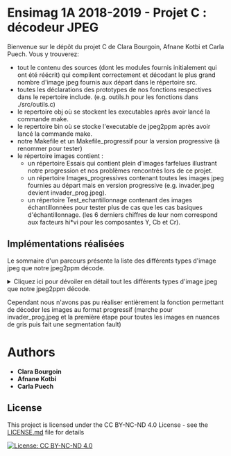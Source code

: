 # Ensimag 1A 2018-2019 - Projet C : décodeur JPEG

Bienvenue sur le dépôt du projet C de Clara Bourgoin, Afnane Kotbi et Carla Puech.
Vous y trouverez:

- tout le contenu des sources (dont les modules fournis initialement qui ont été réécrit) qui compilent correctement et décodant le plus grand nombre d'image jpeg fournis aux départ dans le répertoire src.
- toutes les déclarations des prototypes de nos fonctions respectives dans le repertoire include. (e.g. outils.h pour les fonctions dans ./src/outils.c)
- le repertoire obj où se stockent les executables après avoir lancé la commande make.
- le repertoire bin où se stocke l'executable de jpeg2ppm après avoir lancé la commande make.
- notre Makefile et un Makefile_progressif pour la version progressive (à renommer pour tester)
- le répertoire images contient : 
    - un répertoire Essais qui contient plein d'images farfelues illustrant notre progression et nos problèmes rencontrés lors de ce projet.
    - un répertoire Images_progressives contenant toutes les images jpeg fournies au départ mais en version progressive (e.g. invader.jpeg devient invader_prog.jpeg).
    - un répertoire Test_echantillonnage contenant des images échantillonnées pour tester plus de cas que les cas basiques d'échantillonnage. (les 6 derniers chiffres de leur nom correspond aux facteurs hi*vi pour les composantes Y, Cb et Cr).

## Implémentations réalisées

Le sommaire d'un parcours présente la liste des différents types d'image jpeg que notre jpeg2ppm décode.

<details>
<summary> Cliquez ici pour dévoiler en détail tout les différents types d'image jpeg que notre jpeg2ppm décode. </summary>

1. Niveaux de gris (1 composante)
1. Taille 8 × 8 (un seul bloc)
1. Taille supérieure à un bloc
1. Troncature à droite
1. Troncature à gauche
1. Couleur (3 composantes YCbCr)
1. Troncature à droite et à gauche en même temps
1. Échantillonnage vertical
1. Échantillonnage horizontal
1. Échantillonnage vertical et horizontal en même temps
1. de trés grandes images
1. des échantillonnages moins courants (e.g. 2*1,2*1,1*1 ou 4*1,2*1,4*1 ou 2*2,2*2,2*1) 


</details>

Cependant nous n'avons pas pu réaliser entièrement la fonction permettant de décoder les images au format progressif (marche pour invader_prog.jpeg et la première étape pour toutes les images en nuances de gris puis fait une segmentation fault)

 
# Authors
* **Clara Bourgoin**
* **Afnane Kotbi**
* **Carla Puech**

## License
This project is licensed under the CC BY-NC-ND 4.0 License - see the [LICENSE.md](LICENSE.md) file for details

[![License: CC BY-NC-ND 4.0](https://img.shields.io/badge/License-CC%20BY--NC--ND%204.0-lightgrey.svg)](https://creativecommons.org/licenses/by-nc-nd/4.0/)
